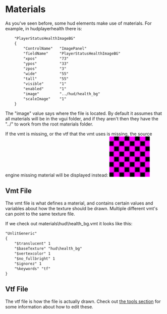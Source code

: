 # Materials

As you've seen before, some hud elements make use of materials. For example, in hudplayerhealth there is:
```
	"PlayerStatusHealthImageBG"
	{
		"ControlName"	"ImagePanel"
		"fieldName"		"PlayerStatusHealthImageBG"
		"xpos"			"73"
		"ypos"			"33"
		"zpos"			"3"
		"wide"			"55"
		"tall"			"55"
		"visible"		"1"
		"enabled"		"1"
		"image"			"../hud/health_bg"
		"scaleImage"	"1"	
	}	
```

The "image" value says where the file is located. By default it assumes that all materials will be in the vgui folder, and if they aren't then they have the "../" to work from the root materials folder.

If the vmt is missing, or the vtf that the vmt uses is missing, the source engine missing material will be displayed instead:
![Missing Material](/images/missing_material.png)

## Vmt File

The vmt file is what defines a material, and contains certain values and variables about how the texture should be drawn. Multiple different vmt's can point to the same texture file.

If we check out materials\hud\health_bg.vmt it looks like this:
```
"UnlitGeneric"
{
	"$translucent" 1
	"$baseTexture" "hud\health_bg"
	"$vertexcolor" 1
	"$no_fullbright" 1
	"$ignorez" 1
	"%keywords" "tf"
}
```

## Vtf File
The vtf file is how the file is actually drawn. Check out [the tools section](0-Tools.md#user-content-image-editors) for some information about how to edit these.
